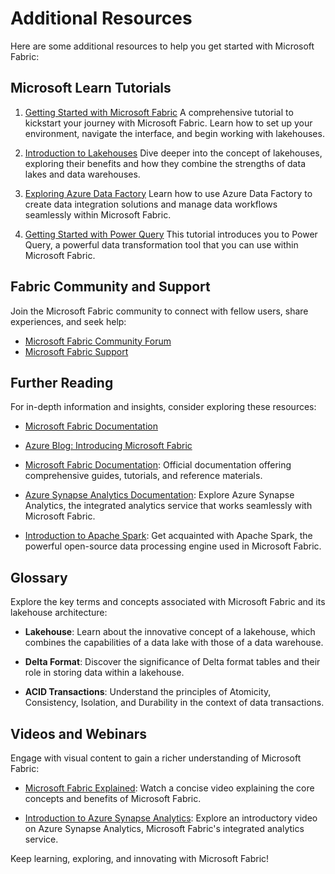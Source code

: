 # Additional Resources

Here are some additional resources to help you get started with Microsoft Fabric:

## Microsoft Learn Tutorials

1. [Getting Started with Microsoft Fabric](https://learn.microsoft.com/en-us/fabric/getting-started)
   A comprehensive tutorial to kickstart your journey with Microsoft Fabric. Learn how to set up your environment, navigate the interface, and begin working with lakehouses.

2. [Introduction to Lakehouses](https://learn.microsoft.com/en-us/fabric/introduction-to-lakehouses)
   Dive deeper into the concept of lakehouses, exploring their benefits and how they combine the strengths of data lakes and data warehouses.

3. [Exploring Azure Data Factory](https://learn.microsoft.com/en-us/azure/data-factory/introduction)
   Learn how to use Azure Data Factory to create data integration solutions and manage data workflows seamlessly within Microsoft Fabric.

4. [Getting Started with Power Query](https://learn.microsoft.com/en-us/power-query/power-query-quickstart)
   This tutorial introduces you to Power Query, a powerful data transformation tool that you can use within Microsoft Fabric.

## Fabric Community and Support

Join the Microsoft Fabric community to connect with fellow users, share experiences, and seek help:

- [Microsoft Fabric Community Forum](https://community.microsoft.com/t5/fabric/ct-p/Fabric)
- [Microsoft Fabric Support](https://fabric.support.microsoft.com/)

## Further Reading

For in-depth information and insights, consider exploring these resources:

- [Microsoft Fabric Documentation](https://docs.microsoft.com/en-us/fabric/)
- [Azure Blog: Introducing Microsoft Fabric](https://azure.microsoft.com/en-us/blog/introducing-microsoft-fabric-a-complete-analytics-platform/)
- [Microsoft Fabric Documentation](https://fabric.docs.microsoft.com/): Official documentation offering comprehensive guides, tutorials, and reference materials.

- [Azure Synapse Analytics Documentation](https://azure.microsoft.com/en-us/services/synapse-analytics/): Explore Azure Synapse Analytics, the integrated analytics service that works seamlessly with Microsoft Fabric.

- [Introduction to Apache Spark](https://spark.apache.org/): Get acquainted with Apache Spark, the powerful open-source data processing engine used in Microsoft Fabric.


## Glossary

Explore the key terms and concepts associated with Microsoft Fabric and its lakehouse architecture:

- **Lakehouse**: Learn about the innovative concept of a lakehouse, which combines the capabilities of a data lake with those of a data warehouse.

- **Delta Format**: Discover the significance of Delta format tables and their role in storing data within a lakehouse.

- **ACID Transactions**: Understand the principles of Atomicity, Consistency, Isolation, and Durability in the context of data transactions.


## Videos and Webinars

Engage with visual content to gain a richer understanding of Microsoft Fabric:

- [Microsoft Fabric Explained](https://www.youtube.com/watch?v=VIDEO_ID): Watch a concise video explaining the core concepts and benefits of Microsoft Fabric.

- [Introduction to Azure Synapse Analytics](https://azure.microsoft.com/en-us/resources/videos/introduction-to-azure-synapse-analytics/): Explore an introductory video on Azure Synapse Analytics, Microsoft Fabric's integrated analytics service.


Keep learning, exploring, and innovating with Microsoft Fabric!
